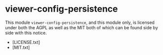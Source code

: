 # viewer-config-persistence

This module `viewer-config-persistence`, and this module only, is licensed under both the AGPL as well as the MIT 
both of which can be found side by side with this notice. 

- [LICENSE.txt]
- [MIT.txt]